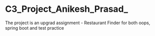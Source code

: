 # C3_Project_Anikesh_Prasad_
The project is an upgrad assignment - Restaurant Finder for both oops, spring boot and test practice
